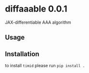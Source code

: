 # diffaaable 0.0.1

JAX-differentiable AAA algorithm

## Usage

## Installation
to install `timid` please run
`pip install .`
